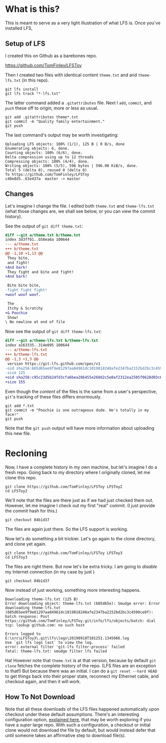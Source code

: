 # What is this?

This is meant to serve as a very light illustration of what LFS is. Once
you've installed LFS, 

## Setup of LFS

I created this on Github as a barebones repo.

https://github.com/TomFinley/LFSToy

Then I created two files with identical content `theme.txt` and and
`theme-lfs.txt` (in this repo).

    git lfs install
    git lfs track "*-lfs.txt"

The latter command added a `.gitattributes` file. Next I `add`, `commit`, and
`push` these off to origin, more or less as usual.

    git add .gitattributes theme*.txt
    git commit -m "Quality family entertainment."
    git push

The last command's output may be worth investigating:

    Uploading LFS objects: 100% (1/1), 125 B | 0 B/s, done
    Enumerating objects: 6, done.
    Counting objects: 100% (6/6), done.
    Delta compression using up to 12 threads
    Compressing objects: 100% (4/4), done.
    Writing objects: 100% (5/5), 596 bytes | 596.00 KiB/s, done.
    Total 5 (delta 0), reused 0 (delta 0)
    To https://github.com/TomFinley/LFSToy
    c40e8d5..63e437a  master -> master

## Changes

Let's imagine I change the file. I edited both `theme.txt` and `theme-lfs.txt`
(what those changes are, we shall see below, or you can view the commit
history).

See the output of `git diff theme.txt`:

```diff
diff --git a/theme.txt b/theme.txt
index 3d3ff01..b58ea6a 100644
--- a/theme.txt
+++ b/theme.txt
@@ -1,10 +1,13 @@
 They bite,
 and fight!
+And bark!
 They fight and bite and fight!
+And bark!

 Bite bite bite,
-fight fight fight!
+woof woof woof.

 The
 Itchy & Scratchy
+& Poochie
 Show!
\ No newline at end of file
```

Now see the output of `git diff theme-lfs.txt`:

```diff
diff --git a/theme-lfs.txt b/theme-lfs.txt
index a163335..314e095 100644
--- a/theme-lfs.txt
+++ b/theme-lfs.txt
@@ -1,3 +1,3 @@
 version https://git-lfs.github.com/spec/v1
-oid sha256:685d65ee9f9e81297aa84961dc1019818248afe2347ba2152bd2bc3c4590ce0f
-size 125
+oid sha256:c95c23d5b24fd3cfa6bea286455e260d2c5e0af2312ea2505f0628d03c63f0e7
+size 155
```

Even though the *content* of the files is the same from a user's perspective,
`git`'s tracking of these files differs enormously.

    git add *.txt
    git commit -m "Poochie is one outrageous dude. He's totally in my face!"
    git push

Note that the `git push` output will have more information about uploading
this new file.

# Recloning

Now, I have a complete history in my own machine, but let's imagine I do a fresh repo. Going back to my directory where I originally cloned, let me clone this repo.

    git clone https://github.com/TomFinley/LFSToy LFSToy2
    cd LFSToy2

We'll note that the files are there just as if we had just checked them out. However, let me imagine I check out my first "real" commit. (I just provide the commit hash for this.)

    git checkout 84b1d37

The files are again just there. So the LFS support is working.

Now let's do something a bit trickier. Let's go again to the clone directory, and clone yet again.

    git clone https://github.com/TomFinley/LFSToy LFSToy3
    cd LFSToy3

The files are right there. But now let's be extra tricky. I am going to *disable* my Internet connection (in my case by just )

    git checkout 84b1d37

Now instead of just working, something more interesting happens.

    Downloading theme-lfs.txt (125 B)
    Error downloading object: theme-lfs.txt (685d65e): Smudge error: Error downloading theme-lfs.txt (685d65ee9f9e81297aa84961dc1019818248afe2347ba2152bd2bc3c4590ce0f): batch response: Post https://github.com/TomFinley/LFSToy.git/info/lfs/objects/batch: dial tcp: lookup github.com: no such host

    Errors logged to E:\src\LFSToy3\.git\lfs\logs\20190918T101251.1345066.log
    Use `git lfs logs last` to view the log.
    error: external filter 'git-lfs filter-process' failed
    fatal: theme-lfs.txt: smudge filter lfs failed

Ha! However note that `theme.txt` is at that version, because by default `git
clone` fetches the complete history of the repo. (LFS files are an exception
to that!) But because there was an initial. I can do a `git reset --hard HEAD`
to get things back into their proper state, reconnect my Ethernet cable, and
checkout again, and then it will work.

## How To Not Download

Note that all these downloads of the LFS files happened automatically upon
checkout under these default assumptions. There's an interesting configuration
option, [explained here](https://github.com/git-lfs/git-lfs/issues/2717), that
may be worth exploring if you have a *super* large repo. With such a
configuration, a checkout or initial clone would not download the file by
default, but would instead defer that until someone takes an affirmative step
to download file(s).